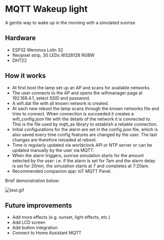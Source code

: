 # MQTT Wakeup light
A gentle way to wake up in the morning with a simulated sunrise

## Hardware
- ESP32 Wemmos Lolin 32
- Neopixel strip, 30 LEDs WS2812B RGBW
- DHT22

## How it works
- At first boot the lamp set up an AP and scans for available networks.
- The user connects to the AP and opens the wifimanager page at 192.168.4.1, select SSID and password.
- A wifi.dat file with all known network is created.
- At each new reboot the lamp scans through the known networks file and tries to connect. When connection is succeeded it creates a wifi_config.json file with the details of the network it is connected to. This is the file used by mqtt_as library to establish a reliable connection.
- Initial configurations for the alarm are set in the config.json file, which is also saved every time config features are changed by the user. The last changes are therefore reloaded at reboot.
- Time is regularly updated via worldclock API or NTP server or can be updated manually by the user via MQTT.
- When the alarm triggers, sunrise simulation starts for the amount selected by the user: i.e. if the alarm is set for 7am and the alarm delay is set for 20min, the simulation starts at 7 and completes at 7:20am.
- Recommended companion app: IoT MQTT Panel.

Brief demonstration below:

![test.gif](https://github.com/plosi/wakeuplight/blob/main/test.gif)

## Future improvements
- Add more effects (e.g. sunset, light effects, etc.)
- Add LCD screen
- Add button integration
- Connect to Home Assistant MQTT
